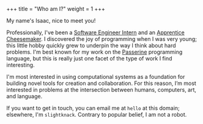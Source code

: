 +++
title = "Who am I?"
weight = 1
+++

My name's Isaac, nice to meet you!

Professionally, I've been a [Software Engineer Intern](https://tonari.no) and an [Apprentice Cheesemaker](https://hebervalleyartisancheese.com). I discovered the joy of programming when I was very young; this little hobby quickly grew to underpin the way I think about hard problems. I'm best known for my work on the [Passerine](https://passerine.io) programming language, but this is really just one facet of the type of work I find interesting.

I'm most interested in using computational systems as a foundation for building novel tools for creation and collaboration. For this reason, I’m most interested in problems at the intersection between humans, computers, art, and language.

If you want to get in touch, you can email me at `hello` at this domain; elsewhere, I'm `slightknack`. Contrary to popular belief, I am not a robot.
<!-- more -->
